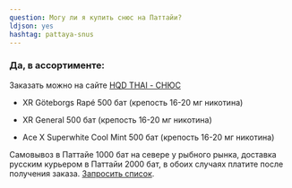 ```yaml
---
question: Могу ли я купить снюс на Паттайи?
ldjson: yes
hashtag: pattaya-snus
---
```


### Да, в ассортименте:

Заказать можно на сайте [HQD THAI - СНЮС](https://hqdthai.ru/snyus/)


* XR Göteborgs Rapé 500 бат (крепость 16-20 мг никотина)

* XR General 500 бат (крепость 16-20 мг никотина)

* Ace X Superwhite Cool Mint 500 бат (крепость 16-20 мг никотина)

 Самовывоз в Паттайе 1000 бат на севере у рыбного рынка, доставка русским курьером в Паттайи 2000 бат, в обоих случаях платите после получения заказа.  [Запросить список](https://t.me/kolesnikov1988).
